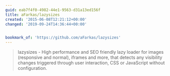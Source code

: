 ```yaml
---
guid: eab7f4f0-4982-44e1-9563-d31a13ed156f
title: aFarkas/lazysizes
created: '2015-06-08T12:21:12+00:00'
changed: '2019-09-24T14:36:44+00:00'


bookmark_of: 'https://github.com/aFarkas/lazysizes'
---
```



<blockquote>lazysizes - High performance and SEO friendly lazy loader for images (responsive and normal), iframes and more, that detects any visibility changes triggered through user interaction, CSS or JavaScript without configuration.</blockquote>
